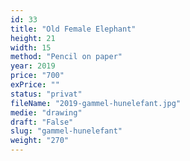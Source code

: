 ```yaml
---
id: 33
title: "Old Female Elephant"
height: 21
width: 15
method: "Pencil on paper"
year: 2019
price: "700"
exPrice: ""
status: "privat"
fileName: "2019-gammel-hunelefant.jpg"
medie: "drawing"
draft: "False"
slug: "gammel-hunelefant"
weight: "270"
---
```

